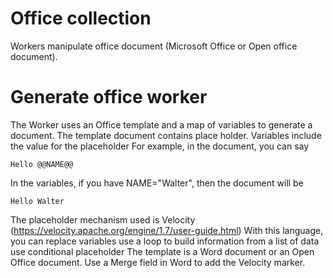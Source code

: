 # Office collection

Workers manipulate office document (Microsoft Office or Open office document).

# Generate office worker

The Worker uses an Office template and a map of variables to generate a document. The template
document contains place holder. Variables include the value for the placeholder For example, in the
document, you can say

````
Hello @@NAME@@
````

In the variables, if you have NAME="Walter", then the document will be

````
Hello Walter
````

The placeholder mechanism used is Velocity (https://velocity.apache.org/engine/1.7/user-guide.html)
With this language, you can replace variables use a loop to build information from a list of data
use conditional placeholder The template is a Word document or an Open Office document. Use a Merge
field in Word to add the Velocity marker.